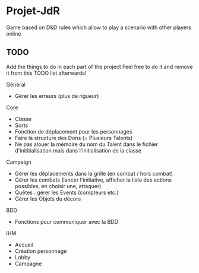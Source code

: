 Projet-JdR
==========

Game based on D&amp;D rules which allow to play a scenario with other players online

TODO
-------

Add the things to do in each part of the project
Feel free to do it and remove it from this TODO list afterwards!

Général
* Gérer les erreurs (plus de rigueur)

Core
* Classe
* Sorts
* Fonction de déplacement pour les personnages
* Faire la structure des Dons (= Plusieurs Talents)
* Ne pas alouer la mémoire du nom du Talent dans le fichier d'inititialisation mais dans l'initialisation de la classe

Campaign
* Gérer les déplacements dans la grille (en combat / hors combat)
* Gérer les combats (lancer l'initiative, afficher la liste des actions possibles, en choisir une, attaquer)
* Quêtes : gérer les Events (compteurs etc.)
* Gérer les Objets du décors

BDD
* Fonctions pour communiquer avec la BDD

IHM
* Accueil
* Création personnage
* Lobby
* Campagne
